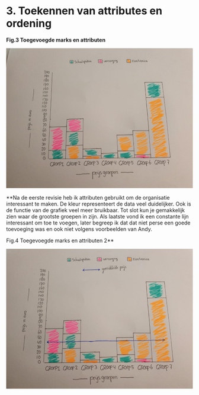 # 3. Toekennen van attributes en ordening

  
**Fig.3 Toegevoegde marks en attributen**

![](../.gitbook/assets/fweftwge.jpeg)

**Na de eerste revisie heb ik attributen gebruikt om de organisatie interessant te maken. De kleur representeert de data veel duidelijker. Ook is de functie van de grafiek veel meer bruikbaar. Tot slot kun je gemakkelijk zien waar de grootste groepen in zijn. Als laatste vond ik een constante lijn interessant om toe te voegen, later begreep ik dat dat niet perse een goede toevoeging was en ook niet volgens voorbeelden van Andy.   
  
  
Fig.4 Toegevoegde marks en attributen 2**

![](../.gitbook/assets/efrwge.jpeg)

